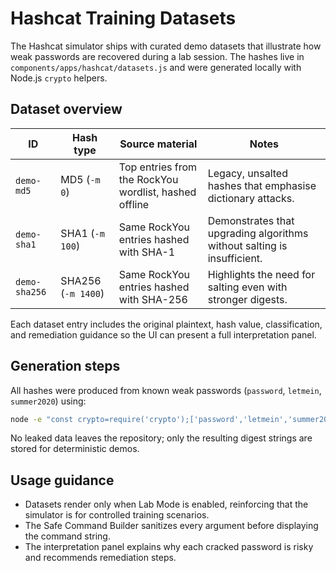# Hashcat Training Datasets

The Hashcat simulator ships with curated demo datasets that illustrate how weak passwords are recovered during a lab session. The hashes live in `components/apps/hashcat/datasets.js` and were generated locally with Node.js `crypto` helpers.

## Dataset overview

| ID | Hash type | Source material | Notes |
| --- | --- | --- | --- |
| `demo-md5` | MD5 (`-m 0`) | Top entries from the RockYou wordlist, hashed offline | Legacy, unsalted hashes that emphasise dictionary attacks. |
| `demo-sha1` | SHA1 (`-m 100`) | Same RockYou entries hashed with SHA-1 | Demonstrates that upgrading algorithms without salting is insufficient. |
| `demo-sha256` | SHA256 (`-m 1400`) | Same RockYou entries hashed with SHA-256 | Highlights the need for salting even with stronger digests. |

Each dataset entry includes the original plaintext, hash value, classification, and remediation guidance so the UI can present a full interpretation panel.

## Generation steps

All hashes were produced from known weak passwords (`password`, `letmein`, `summer2020`) using:

```bash
node -e "const crypto=require('crypto');['password','letmein','summer2020'].forEach((word)=>{['md5','sha1','sha256'].forEach((algo)=>{console.log(algo, word, crypto.createHash(algo).update(word).digest('hex'));});});"
```

No leaked data leaves the repository; only the resulting digest strings are stored for deterministic demos.

## Usage guidance

* Datasets render only when Lab Mode is enabled, reinforcing that the simulator is for controlled training scenarios.
* The Safe Command Builder sanitizes every argument before displaying the command string.
* The interpretation panel explains why each cracked password is risky and recommends remediation steps.

